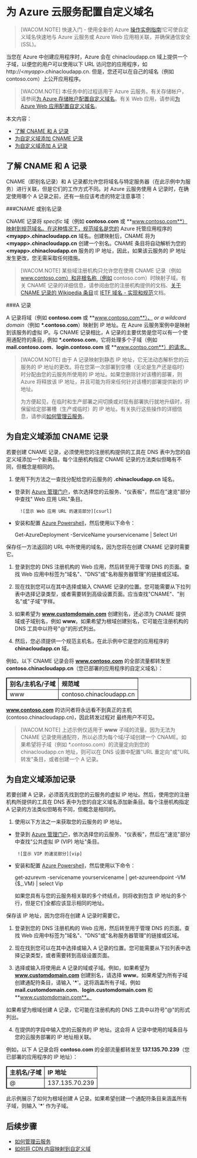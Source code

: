 # 为 Azure 云服务配置自定义域名

> [WACOM.NOTE]
> 快速入门 - 使用全新的 Azure [操作实例指南](https://support.microsoft.com/zh-CN/kb/2990804)!它可使自定义域名快速地与 Azure 云服务或 Azure Web 应用相关联，并确保通信安全 (SSL)。

当您在 Azure 中创建应用程序时，Azure 会在 chinacloudapp.cn 域上提供一个子域，以便您的用户可以使用以下 URL 访问您的应用程序，如 http://&lt;*myapp*>.chinacloudapp.cn. 但是，您还可以在自己的域名（例如 contoso.com）上公开应用程序。

> [WACOM.NOTE] 
> 本任务中的过程适用于 Azure 云服务。有关存储帐户，请参阅[为 Azure 存储帐户配置自定义域名](/documentation/articles/storage-custom-domain-name)。有关 Web 应用，请参阅[为 Azure Web 应用配置自定义域名](/documentation/articles/web-sites-custom-domain-name)。

本文内容：

-   [了解 CNAME 和 A 记录](#access-app)
-   [为自定义域添加 CNAME 记录](#add-cname)
-   [为自定义域添加 A 记录](#add-aname)

<h2><a name="access-app"></a>了解 CNAME 和 A 记录</h2>

CNAME（即别名记录）和 A 记录都允许您将域名与特定服务器（在此示例中为服务）进行关联，但是它们的工作方式不同。对 Azure 云服务使用 A 记录时，在确定使用哪个 A 记录之前，还有一些应该考虑的特定注意事项：

###CNAME 或别名记录

CNAME 记录将  *specific* 域（例如 **contoso.com** 或 **www.contoso.com**）映射到规范域名。在这种情况下，规范域名是您的 Azure 托管应用程序的 **&lt;myapp>.chinacloudapp.cn** 域名。创建映射后，CNAME 将为 **&lt;myapp>.chinacloudapp.cn** 创建一个别名。CNAME 条目将自动解析为您的 **&lt;myapp>.chinacloudapp.cn** 服务的 IP 地址，因此，如果该云服务的 IP 地址发生更改，您无需采取任何措施。

> [WACOM.NOTE] 
> 某些域注册机构只允许您在使用 CNAME 记录（例如 www.contoso.com）和非根名称（例如 contoso.com）时映射子域。有关 CNAME 记录的详细信息，请参阅由您的注册机构提供的文档、<a href="http://en.wikipedia.org/wiki/CNAME_record">关于 CNAME 记录的 Wikipedia 条目</a>或 <a href="http://tools.ietf.org/html/rfc1035">IETF 域名 - 实现和规范</a>文档。

###A 记录

A 记录将域（例如 **contoso.com** 或 **www.contoso.com**）、 *or a wildcard domain*（例如 **\*.contoso.com**）映射到 IP 地址。在 Azure 云服务案例中是映射到该服务的虚拟 IP。与 CNAME 记录相比，A 记录的主要优势是您可以有一个使用通配符的条目，例如 **\*.contoso.com**，它将处理多个子域（例如 **mail.contoso.com**、**login.contoso.com** 或 **www.contso.com**）的请求。

> [WACOM.NOTE]
> 由于 A 记录映射到静态 IP 地址，它无法动态解析您的云服务的 IP 地址的更改。将在您第一次部署到空槽（无论是生产还是临时）时分配由您的云服务所使用的 IP 地址。如果您删除针对该槽的部署，则 Azure 将释放该 IP 地址，并且可能为将来任何针对该槽的部署提供新的 IP 地址。
> 
> 为方便起见，在临时和生产部署之间切换或对现有部署执行就地升级时，将保留给定部署槽（生产或临时）的 IP 地址。有关执行这些操作的详细信息，请参阅[如何管理云服务](/documentation/articles/cloud-services-how-to-manage)。


<h2><a name="add-cname"></a>为自定义域添加 CNAME 记录</h2>

若要创建 CNAME 记录，必须使用您的注册机构提供的工具在 DNS 表中为您的自定义域添加一个新条目。每个注册机构指定 CNAME 记录的方法类似但略有不同，但概念是相同的。

1. 使用下列方法之一查找分配给您的云服务的 **.chinacloudapp.cn** 域名。

  * 登录到 [Azure 管理门户]，依次选择您的云服务、"仪表板"，然后在"速览"部分中查找" Web 应用 URL"条目。

  		  ![显示 Web 应用 URL 的速览部分][csurl]

  * 安装和配置 [Azure Powershell](/documentation/articles/powershell-install-configure)，然后使用以下命令：

    Get-AzureDeployment -ServiceName yourservicename | Select Url

  保存任一方法返回的 URL 中所使用的域名，因为您将在创建 CNAME 记录时需要它。

1.  登录到您的 DNS 注册机构的 Web 应用，然后转至用于管理 DNS 的页面。查找 Web 应用中标签为"域名"、"DNS"或"名称服务器管理"的链接或区域。

2.  现在找到您可以在其中选择或输入 CNAME 记录的位置。您可能需要从下拉列表中选择记录类型，或者需要转到高级设置页面。应当查找"CNAME"、"别名"或"子域"字样。

3.  如果希望为 **www.customdomain.com** 创建别名，还必须为 CNAME 提供域或子域别名，例如 **www**。如果希望为根域创建别名，它可能在注册机构的 DNS 工具中以符号"@"的形式列出。

4. 然后，您必须提供一个规范主机名，在此示例中它是您的应用程序的 **chinacloudapp.cn** 域。

例如，以下 CNAME 记录会将 **www.contoso.com** 的全部流量都转发至 **contoso.chinacloudapp.cn**（您已部署的应用程序的自定义域名）：

<table border="1" cellspacing="0" cellpadding="5" style="border: 1px solid #000000;">
<tr>
<td><strong>别名/主机名/子域</strong></td>
<td><strong>规范域</strong></td>
</tr>
<tr>
<td>www</td>
<td>contoso.chinacloudapp.cn</td>
</tr>
</table>

**www.contoso.com** 的访问者将永远看不到真正的主机 
(contoso.chinacloudapp.cn)，因此转发过程对
最终用户不可见。

> [WACOM.NOTE]
> 上述示例仅适用于 <strong>www</strong> 子域的流量。因为无法为 CNAME 记录使用通配符，所以必须为每个域/子域创建一个 CNAME。如果希望将子域（例如 *.contoso.com）的流量定向到您的 chinacloudapp.cn 地址，则可以在 DNS 设置中配置"URL 重定向"<strong></strong>或"URL 转发"<strong></strong>条目，或者创建一个 A 记录。


<h2><a name="add-aname"></a>为自定义域添加记录</h2>

若要创建 A 记录，必须首先找到您的云服务的虚拟 IP 地址。然后，使用您的注册机构所提供的工具在 DNS 表中为您的自定义域名添加新条目。每个注册机构指定 A 记录的方法类似但略有不同，但概念是相同的。

1. 使用以下方法之一来获取您的云服务的 IP 地址。

  * 登录到 [Azure 管理门户]，依次选择您的云服务、"仪表板"，然后在"速览"部分中查找"公共虚拟 IP (VIP) 地址"条目。

   		 ![显示 VIP 的速览部分][vip]

  * 安装和配置 [Azure Powershell](/documentation/articles/powershell-install-configure)，然后使用以下命令：

      get-azurevm -servicename yourservicename | get-azureendpoint -VM {$_.VM} | select Vip

    如果您具有与您的云服务相关联的多个终结点，则将收到包含 IP 地址的多个行，但是它们全都应该显示相同的地址。

  保存该 IP 地址，因为您将在创建 A 记录时需要它。

1.  登录到您的 DNS 注册机构的 Web 应用，然后转至用于管理 DNS 的页面。查找 Web 应用中标签为"域名"、"DNS"或"名称服务器管理"的链接或区域。

2.  现在找到您可以在其中选择或输入 A 记录的位置。您可能需要从下拉列表中选择记录类型，或者需要转到高级设置页面。

3. 选择或输入将使用此 A 记录的域或子域。例如，如果希望为 **www.customdomain.com** 创建别名，请选择 **www**。如果希望为所有子域创建通配符条目，请输入 '__*__'。这将涵盖所有子域，例如 **mail.customdomain.com**、**login.customdomain.com** 和 **www.customdomain.com**。

  如果希望为根域创建 A 记录，它可能在注册机构的 DNS 工具中以符号"@"的形式列出。

4. 在提供的字段中输入您的云服务的 IP 地址。这会将 A 记录中使用的域条目与您的云服务部署的 IP 地址相关联。

例如，以下 A 记录会将 **contoso.com** 的全部流量都转发至 **137.135.70.239**（您已部署的应用程序的 IP 地址）：

<table border="1" cellspacing="0" cellpadding="5" style="border: 1px solid #000000;">
<tr>
<td><strong>主机名/子域</strong></td>
<td><strong>IP 地址</strong></td>
</tr>
<tr>
<td>@</td>
<td>137.135.70.239</td>
</tr>
</table>

此示例展示了如何为根域创建 A 记录。如果希望创建一个通配符条目来涵盖所有子域，则输入 '__*__' 作为子域。

## 后续步骤

-   [如何管理云服务](/documentation/articles/cloud-services-how-to-manage)
-   [如何将 CDN 内容映射到自定义域][]

  [在自定义域中公开应用程序]: #access-app
  [为自定义域添加 CNAME 记录]: #add-cname
  [在自定义域中公开应用程序]: #access-data
  [VIP 交换]: http://msdn.microsoft.com/zh-cn/library/ee517253.aspx
  [创建将子域与存储帐户相关联的 CNAME 记录]: #create-cname
  [Azure 管理门户]: https://manage.windowsazure.cn
  ["验证自定义域"对话框]: http://i.msdn.microsoft.com/dynimg/IC544437.jpg
  [如何将 CDN 内容映射到自定义域]: http://msdn.microsoft.com/zh-cn/library/windowsazure/gg680307.aspx
  [vip]: ./media/custom-dns/csvip.png
  [csurl]: ./media/custom-dns/csurl.png
  
  <!--HONumber=41-->
